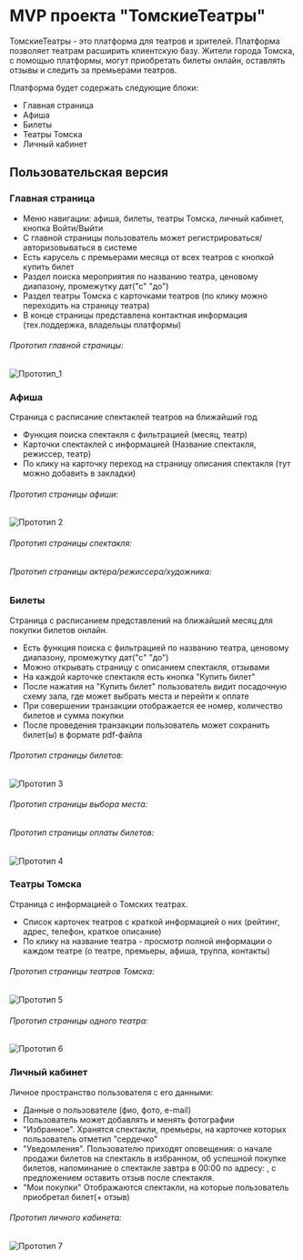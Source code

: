# MVP проекта "ТомскиеТеатры"
ТомскиеТеатры - это платформа для театров и зрителей. Платформа позволяет театрам расширить клиентскую базу. Жители города Томска, с помощью платформы, могут приобретать билеты онлайн, оставлять отзывы и следить за премьерами театров.

Платформа будет содержать следующие блоки:
+ Главная страница
+ Афиша
+ Билеты
+ Театры Томска
+ Личный кабинет
## Пользовательская версия
### Главная страница

+ Меню навигации: афиша, билеты, театры Томска, личный кабинет, кнопка Войти/Выйти
+ С главной страницы пользователь может регистрироваться/авторизовываться в системе
+ Есть карусель с премьерами месяца от всех театров с кнопкой купить билет
+ Раздел поиска мероприятия по названию театра, ценовому диапазону, промежутку дат("с" "до")
+ Раздел театры Томска с карточками театров (по клику можно переходить на страницу театра)
+ В конце страницы представлена контактная информация (тех.поддержка, владельцы платформы)

###### Прототип главной страницы:

![Прототип_1](https://schstp.github.io/Theater-Platform/passport/mvp/%D0%93%D0%BB%D0%B0%D0%B2%D0%BD%D0%B0%D1%8F%20%D1%81%D1%82%D1%80%D0%B0%D0%BD%D0%B8%D1%86%D0%B0.png)

### Афиша

Страница с расписание спектаклей театров на ближайший год
+ Функция поиска спектакля с фильтрацией (месяц, театр)
+ Карточки спектаклей с информацией (Название спектакля, режиссер, театр)
+ По клику на карточку переход на страницу описания спектакля (тут можно добавить в закладки)

###### Прототип страницы афиши:
![Прототип 2](https://schstp.github.io/Theater-Platform/passport/mvp/Афиша.png)
###### Прототип страницы спектакля:
###### Прототип страницы актера/режиссера/художника:
### Билеты

Страница с расписанием представлений на ближайший месяц для покупки билетов онлайн.
+ Есть функция поиска с фильтрацией по названию театра, ценовому диапазону, промежутку дат("с" "до")
+ Можно открывать страницу с описанием спектакля, отзывами
+ На каждой карточке спектакля есть кнопка "Купить билет"
+ После нажатия на "Купить билет" пользователь видит посадочную схему зала, где может выбрать места и перейти к оплате
+ При совершении транзакции отображается ее номер, количество билетов и сумма покупки
+ После проведения транзакции пользователь может сохранить билет(ы) в формате pdf-файла

###### Прототип страницы билетов:

![Прототип 3](https://schstp.github.io/Theater-Platform/passport/mvp/%D0%91%D0%B8%D0%BB%D0%B5%D1%82%D1%8B.png)
###### Прототип страницы выбора места:
###### Прототип страницы оплаты билетов:

![Прототип 4](https://schstp.github.io/Theater-Platform/passport/mvp/%D0%9F%D0%BE%D0%BA%D1%83%D0%BF%D0%BA%D0%B0%20%D0%B1%D0%B8%D0%BB%D0%B5%D1%82%D0%B0.png)

### Театры Томска

Страница с информацией о Томских театрах. 
+ Список карточек театров с краткой информацией о них (рейтинг, адрес, телефон, краткое описание)
+ По клику на название театра - просмотр полной информации о каждом театре (о театре, премьеры, афиша, труппа, контакты)

###### Прототип страницы театров Томска:
![Прототип 5](https://schstp.github.io/Theater-Platform/passport/mvp/%D0%A2%D0%B5%D0%B0%D1%82%D1%80%D1%8B%20%D0%A2%D0%BE%D0%BC%D1%81%D0%BA%D0%B0.png)

###### Прототип страницы одного театра:
![Прототип 6](https://schstp.github.io/Theater-Platform/passport/mvp/%D0%A1%D1%82%D1%80%D0%B0%D0%BD%D0%B8%D1%86%D0%B0%20%D1%82%D0%B5%D0%B0%D1%82%D1%80%D0%B0.png)

### Личный кабинет

Личное пространство пользователя с его данными:
+ Данные о пользователе (фио, фото, e-mail)
+ Пользователь может добавлять и менять фотографии
+ "Избранное". Хранятся спектакли, премьеры, на карточке которых пользователь отметил "сердечко"  
+ "Уведомления". Пользователю приходят оповещения: о начале продажи билетов на спектакль в избранном, об успешной покупке билетов, напоминание о спектакле завтра в 00:00 по адресу: , с предложением оставить отзыв после спектакля.
+ "Мои покупки" Отображаются спектакли, на которые пользователь приобретал билет(+ отзыв)

###### Прототип личного кабинета:

![Прототип 7](https://schstp.github.io/Theater-Platform/passport/mvp/Личный%20кабинет.png)

